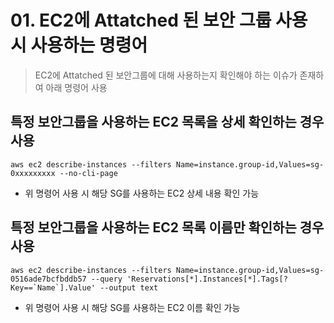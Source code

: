 # 01. EC2에 Attatched 된 보안 그룹 사용 시 사용하는 명령어

> EC2에 Attatched 된 보안그룹에 대해 사용하는지 확인해야 하는 이슈가 존재하여 아래 명령어 사용

## 특정 보안그룹을 사용하는 EC2 목록을 상세 확인하는 경우 사용

```shell
aws ec2 describe-instances --filters Name=instance.group-id,Values=sg-0xxxxxxxxx --no-cli-page
```

- 위 명령어 사용 시 해당 SG를 사용하는 EC2 상세 내용 확인 가능

## 특정 보안그룹을 사용하는 EC2 목록 이름만 확인하는 경우 사용

```shell
aws ec2 describe-instances --filters Name=instance.group-id,Values=sg-0516ade7bcfbddb57 --query 'Reservations[*].Instances[*].Tags[?Key==`Name`].Value' --output text
```

- 위 명령어 사용 시 해당 SG를 사용하는 EC2 이름 확인 가능